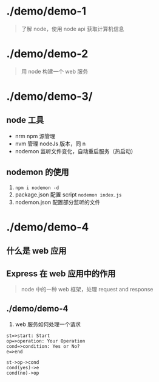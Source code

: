 # ./demo/demo-1
> 了解 node，使用 node api 获取计算机信息

# ./demo/demo-2
> 用 node 构建一个 web 服务

# ./demo/demo-3/

## node 工具
* nrm npm 源管理
* nvm 管理 nodeJs 版本，同 n
* nodemon 监听文件变化，自动重启服务（热启动）

## nodemon 的使用
1.  `npm i nodemon -d`
2.  package.json 配置 script `nodemon index.js`
3.  nodemon.json 配置部分监听的文件

# ./demo/demo-4
## 什么是 web 应用

## Express 在 web 应用中的作用
> node 中的一种 web 框架，处理 request and response

## ./demo/demo-4
1.  web 服务如何处理一个请求
```flow
st=>start: Start
op=>operation: Your Operation
cond=>condition: Yes or No?
e=>end

st->op->cond
cond(yes)->e
cond(no)->op
```
